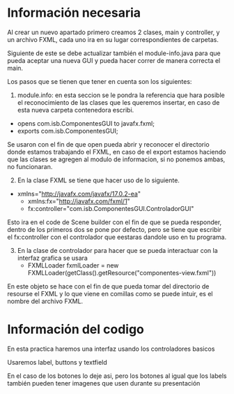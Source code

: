 # Información necesaria
Al crear un nuevo apartado primero creamos 2 clases, main y controller, y un archivo FXML, cada uno ira en su lugar correspondientes de carpetas.

Siguiente de este se debe actualizar también el module-info.java para que pueda aceptar una nueva GUI y pueda hacer correr de manera correcta el main.

Los pasos que se tienen que tener en cuenta son los siguientes:
1.  module.info: en esta seccion se le pondra la referencia que hara posible el reconocimiento de las clases que les queremos insertar, en caso de esta nueva carpeta contenedora escribi.
- opens com.isb.ComponentesGUI to javafx.fxml;
-  exports com.isb.ComponentesGUI;

Se usaron con el fin de que open pueda abrir y reconocer el directorio donde estamos trabajando el FXML, en caso de el export estamos haciendo que las clases se agregen al modulo de informacion, si no ponemos ambas, no funcionaran. 

2. En la clase FXML se tiene que hacer uso de lo siguiente.
- xmlns="http://javafx.com/javafx/17.0.2-ea"
   - xmlns:fx="http://javafx.com/fxml/1"
   - fx:controller="com.isb.ComponentesGUI.ControladorGUI"

Esto ira en el code de Scene builder con el fin de que se pueda responder, dentro de los primeros dos se pone por defecto, pero se tiene que escribir el fx:controller con el controlador que eestaras dandole uso en tu programa.

 3. En la clase de controlador para hacer que se pueda interactuar con la interfaz grafica se usara
    - FXMLLoader fxmlLoader = new FXMLLoader(getClass().getResource("componentes-view.fxml"))

 En este objeto se hace con el fin de que pueda tomar del directorio de resourse el FXML y lo que viene en comillas como se puede intuir, es el nombre del archivo FXML.

# Información del codigo
En esta practica haremos una interfaz usando los controladores basicos

Usaremos label, buttons y textfield

En el caso de los botones lo deje asi, pero los botones al igual que los labels también pueden tener imagenes que usen durante su presentación